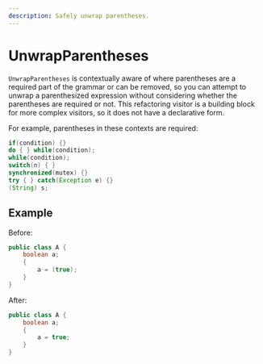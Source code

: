 ```yaml
---
description: Safely unwrap parentheses.
---
```


# UnwrapParentheses

`UnwrapParentheses` is contextually aware of where parentheses are a required part of the grammar or can be removed, so you can attempt to unwrap a parenthesized expression without considering whether the parentheses are required or not.
This refactoring visitor is a building block for more complex visitors, so it does not have a declarative form.

For example, parentheses in these contexts are required:

```java
if(condition) {}
do { } while(condition);
while(condition);
switch(n) { }
synchronized(mutex) {}
try { } catch(Exception e) {}
(String) s;
```

## Example
Before:
```java
public class A {
    boolean a;
    {
        a = (true);
    }
}
```
After:
```java
public class A {
    boolean a;
    {
        a = true;
    }
}
```